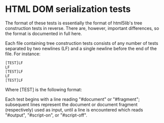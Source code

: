 HTML DOM serialization tests
============================

The format of these tests is essentially the format of html5lib's tree construction tests in reverse. There are, however, important differences, so the format is documented in full here.

Each file containing tree construction tests consists of any number of
tests separated by two newlines (LF) and a single newline before the end
of the file. For instance:

    [TEST]LF
    LF
    [TEST]LF
    LF
    [TEST]LF

Where [TEST] is the following format:

Each test begins with a line reading "#document" or "#fragment"; subsequent
lines represent the document or document fragment (respectively) used as
input, until a line is encountered which reads "#output", "#script-on",
or "#script-off".


